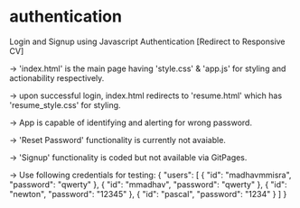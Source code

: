 # authentication
Login and Signup using Javascript Authentication [Redirect to Responsive CV]

-> 'index.html' is the main page having 'style.css' & 'app.js' for styling and actionability respectively.

-> upon successful login, index.html redirects to 'resume.html' which has 'resume_style.css' for styling.

-> App is capable of identifying and alerting for wrong password.

-> 'Reset Password' functionality is currently not avaiable.

-> 'Signup' functionality is coded but not available via GitPages.

-> Use following credentials for testing: 
{
  "users": [
    {
      "id": "madhavmmisra",
      "password": "qwerty"
    },
    {
      "id": "mmadhav",
      "password": "qwerty"
    },
    {
      "id": "newton",
      "password": "12345"
    },
    {
      "id": "pascal",
      "password": "1234"
    }
  ]
}

